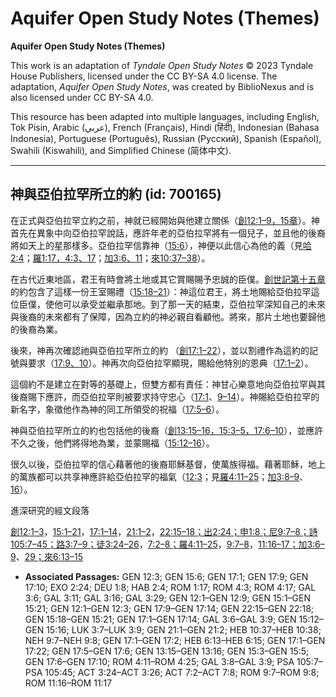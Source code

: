 # Aquifer Open Study Notes (Themes)

**Aquifer Open Study Notes (Themes)**

This work is an adaptation of *Tyndale Open Study Notes* © 2023 Tyndale House Publishers, licensed under the CC BY\-SA 4\.0 license. The adaptation, *Aquifer Open Study Notes*, was created by BiblioNexus and is also licensed under CC BY\-SA 4\.0\.

This resource has been adapted into multiple languages, including English, Tok Pisin, Arabic (عربي), French (Français), Hindi (हिंदी), Indonesian (Bahasa Indonesia), Portuguese (Português), Russian (Русский), Spanish (Español), Swahili (Kiswahili), and Simplified Chinese (简体中文).



--------------------------------

## 神與亞伯拉罕所立的約 (id: 700165)

在正式與亞伯拉罕立約之前，神就已經開始與他建立關係（[創12:1–9，](https://ref.ly/Gen12:1-Gen12:9)[15章](https://ref.ly/Gen15:1-Gen15:21)）。神首先在異象中向亞伯拉罕說話，應許年老的亞伯拉罕將有一個兒子，並且他的後裔將如天上的星那樣多。亞伯拉罕信靠神（[15:6](https://ref.ly/Gen15:6)），神便以此信心為他的義（見[哈2:4](https://ref.ly/Hab2:4)；[羅1:17，](https://ref.ly/Rom1:17)[4:3、](https://ref.ly/Rom4:3)[17](https://ref.ly/Rom4:17)；[加3:6、](https://ref.ly/Gal3:6)[11](https://ref.ly/Gal3:11)；[來10:37–38](https://ref.ly/Heb10:37-Heb10:38)）。

在古代近東地區，君王有時會將土地或其它賞賜賜予忠誠的臣僕。[創世記第十五章](https://ref.ly/Gen15:1-Gen15:21)的約包含了這樣一份王室賜禮（[15:18–21](https://ref.ly/Gen15:18-Gen15:21)）：神這位君王，將土地賜給亞伯拉罕這位臣僕，使他可以承受並繼承那地。到了那一天的結束，亞伯拉罕深知自己的未來與後裔的未來都有了保障，因為立約的神必親自看顧他。將來，那片土地也要歸他的後裔為業。

後來，神再次確認祂與亞伯拉罕所立的約 （[創17:1–22](https://ref.ly/Gen17:1-Gen17:22)），並以割禮作為這約的記號與要求（[17:9、](https://ref.ly/Gen17:9)[10](https://ref.ly/Gen17:10)）。神再次向亞伯拉罕顯現，賜給他特別的恩典（[17:1–2](https://ref.ly/Gen17:1-Gen17:2)）。

這個約不是建立在對等的基礎上，但雙方都有責任：神甘心樂意地向亞伯拉罕與其後裔賜下應許，而亞伯拉罕則被要求持守忠心（[17:1](https://ref.ly/Gen17:1)、[9–14](https://ref.ly/Gen17:9-Gen17:14)）。神賜給亞伯拉罕的新名字，象徵他作為神的同工所領受的祝福（[17:5–6](https://ref.ly/Gen17:5-Gen17:6)）。

神與亞伯拉罕所立的約也包括他的後裔（[創13:15–16，](https://ref.ly/Gen13:15-Gen13:16)[15:3–5，](https://ref.ly/Gen15:3-Gen15:5)[17:6–10](https://ref.ly/Gen17:6-Gen17:10)），並應許不久之後，他們將得地為業，並蒙賜福（[15:12–16](https://ref.ly/Gen15:12-Gen15:16)）。

很久以後，亞伯拉罕的信心藉著他的後裔耶穌基督，使萬族得福。藉著耶穌，地上的萬族都可以共享神應許給亞伯拉罕的福氣（[12:3](https://ref.ly/Gen12:3)；見[羅4:11–25](https://ref.ly/Rom4:11-Rom4:25)；[加3:8–9](https://ref.ly/Gal3:8-Gal3:9)、[16](https://ref.ly/Gal3:16)）。

進深研究的經文段落

[創12:1–3](https://ref.ly/Gen12:1-Gen12:3)，[15:1–21](https://ref.ly/Gen15:1-Gen15:21)，[17:1–14](https://ref.ly/Gen17:1-Gen17:14)，[21:1–2](https://ref.ly/Gen21:1-Gen21:2)，[22:15–18；](https://ref.ly/Gen22:15-Gen22:18)[出2:24；](https://ref.ly/Exod2:24)[申1:8；](https://ref.ly/Deut1:8)[尼9:7–8；](https://ref.ly/Neh9:7-Neh9:8)[詩105:7–45；](https://ref.ly/Ps105:7-Ps105:45)[路3:7–9；](https://ref.ly/Luke3:7-Luke3:9)[徒3:24–26](https://ref.ly/Acts3:24-Acts3:26)，[7:2–8；](https://ref.ly/Acts7:2-Acts7:8)[羅4:11–25](https://ref.ly/Rom4:11-Rom4:25)，[9:7–8](https://ref.ly/Rom9:7-Rom9:8)，[11:16–17；](https://ref.ly/Rom11:16-Rom11:17)[加3:6–9](https://ref.ly/Gal3:6-Gal3:9)、[29；](https://ref.ly/Gal3:29)[來6:13–15](https://ref.ly/Heb6:13-Heb6:15)

* **Associated Passages:** GEN 12:3; GEN 15:6; GEN 17:1; GEN 17:9; GEN 17:10; EXO 2:24; DEU 1:8; HAB 2:4; ROM 1:17; ROM 4:3; ROM 4:17; GAL 3:6; GAL 3:11; GAL 3:16; GAL 3:29; GEN 12:1–GEN 12:9; GEN 15:1–GEN 15:21; GEN 12:1–GEN 12:3; GEN 17:9–GEN 17:14; GEN 22:15–GEN 22:18; GEN 15:18–GEN 15:21; GEN 17:1–GEN 17:14; GAL 3:6–GAL 3:9; GEN 15:12–GEN 15:16; LUK 3:7–LUK 3:9; GEN 21:1–GEN 21:2; HEB 10:37–HEB 10:38; NEH 9:7–NEH 9:8; GEN 17:1–GEN 17:2; HEB 6:13–HEB 6:15; GEN 17:1–GEN 17:22; GEN 17:5–GEN 17:6; GEN 13:15–GEN 13:16; GEN 15:3–GEN 15:5; GEN 17:6–GEN 17:10; ROM 4:11–ROM 4:25; GAL 3:8–GAL 3:9; PSA 105:7–PSA 105:45; ACT 3:24–ACT 3:26; ACT 7:2–ACT 7:8; ROM 9:7–ROM 9:8; ROM 11:16–ROM 11:17

